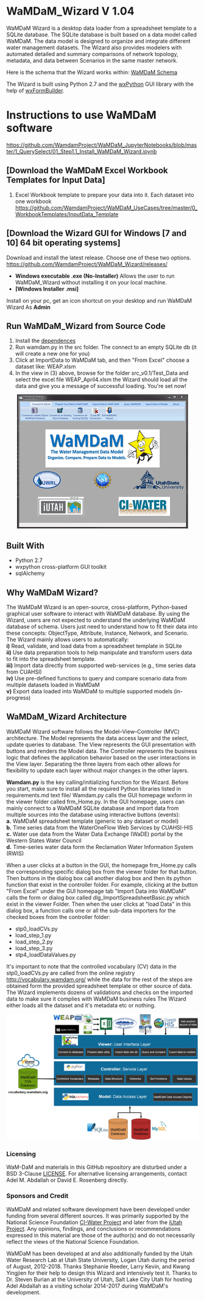 # WaMDaM_Wizard V 1.04
WaMDaM Wizard is a desktop data loader from a spreadsheet template to a SQLite database. The SQLite database is built based on a data model called WaMDaM. The data model is designed to organize and integrate different water management datasets. The Wizard also provides modelers with automated detailed and summary comparisons of network topology, metadata, and data between Scenarios in the same master network. 

Here is the schema that the Wizard works within: [WaMDaM Schema](https://wamdamproject.github.io/WaMDaM_Information_Model/diagrams/01_WaMDaM.html)  

The Wizard is built using Python 2.7 and the [wxPython](https://www.wxpython.org/) GUI library with the help of [wxFormBuilder](https://github.com/wxFormBuilder/wxFormBuilder).  

# Instructions to use WaMDaM software  
https://github.com/WamdamProject/WaMDaM_JupyterNotebooks/blob/master/1_QuerySelect/01_Step1.1_Install_WaMDaM_Wizard.ipynb


## [Download the WaMDaM Excel Workbook Templates for Input Data]
1. Excel Workbook template to prepare your data into it. Each dataset into one workbook
https://github.com/WamdamProject/WaMDaM_UseCases/tree/master/0_WorkbookTemplates/InputData_Template

## [Download the Wizard GUI for Windows [7 and 10] 64 bit operating systems]
Download and install the latest release. Choose one of these two options. 
https://github.com/WamdamProject/WaMDaM_Wizard/releases/


* **Windows executable .exe (No-Installer)**
Allows the user to run WaMDaM_Wizard without installing it on your local machine.   
* **[Windows Installer .msi]**

Install on your pc, get an icon shortcut on your desktop and run WaMDaM Wizard As **Admin**  





## Run WaMDaM_Wizard from Source Code 
1. Install the [dependences][7]  
2. Run wamdam.py in the src folder. The connect to an empty SQLite db (it will create a new one for you) 
3. Click at ImportData to WaMDaM tab, and then "From Excel" choose a dataset like: WEAP.xlsm
4. In the view in (3) above, browse for the folder src_v0.1/Test_Data and select the excel file WEAP_April4.xlsm 
the Wizard should load all the data and give you a message of successful loading. You're set now! 

<p align="center">
  <img width="449" height="352" src="/Wizard.PNG">
</p>

[7]:https://github.com/WamdamProject/WaMDaM_Wizard/blob/master/src/requirements.md

## Built With
* Python 2.7 
* wxpython cross-platform GUI toolkit
* sqlAlchemy


## Why WaMDaM Wizard?   
The WaMDaM Wizard is an open-source, cross-platform, Python-based graphical user software to interact with WaMDaM database. By using the Wizard, users are not expected to understand the underlying WaMDaM database of schema. Users just need to understand how to fit their data into these concepts: ObjectType, Attribute, Instance, Network, and Scenario. 
The Wizard mainly allows users to automatically:    
**i)**   Read, validate, and load data from a spreadsheet template in SQLite  
**ii)**  Use data preparation tools to help manipulate and transform users data to fit into the spreadsheet template.  
**iii)** Import data directly from supported web-services (e.g., time series data from CUAHSI)  
**iv)**  Use pre-defined functions to query and compare scenario data from multiple datasets loaded in WaMDaM   
**v)**   Export data loaded into WaMDaM to multiple supported models (in-progress)  


## WaMDaM_Wizard Architecture

WaMDaM Wizard software follows the Model–View–Controller (MVC) architecture. The Model represents the data access layer and the select, update queries to database. The View represents the GUI presentation with buttons and renders the Model data. The Controller represents the business logic that defines the application behavior based on the user interactions in the View layer. Separating the three layers from each other allows for flexibility to update each layer without major changes in the other layers.


**Wamdam.py** is the key calling/initializing function for the Wizard. Before you start, make sure to install all the required Python libraries listed in requirements.md text file/ Wamdam.py calls the GUI homepage wxform in the viewer folder called frm_Home.py. In the GUI homepage, users can mainly connect to a WaMDaM SQLite database and import data from multiple sources into the database using interactive buttons (events):    
**a.** WaMDaM spreadsheet template (generic to any dataset or model)   
**b.** Time series data from the WaterOneFlow Web Services by CUAHSI-HIS   
**c.** Water use data from the Water Data Exchange (WaDE) portal by the Western States Water Council  
**d.** Time-series water data form the Reclamation Water Information System (RWIS)  

When a user clicks at a button in the GUI, the homepage frm_Home.py calls the corresponding specific dialog box from the viewer folder for that button. Then buttons in the dialog box call another dialog box and then its python function that exist in the controller folder. For example, clicking at the button "From Excel" under the GUI homepage tab "Import Data into WaMDaM" calls the form or dialog box called dlg_ImportSpreadsheetBasic.py which exist in the viewer Folder. Then when the user clicks at "load Data" in this dialog box, a function calls one or all the sub-data importers for the checked boxes from the controller folder:   
* stp0_loadCVs.py  
* load_step_1.py  
* load_step_2.py  
* load_step_3.py  
* stp4_loadDataValues.py  
 
It's important to note that the controlled vocabulary (CV) data in the stp0_loadCVs.py are called from the online registry http://vocabulary.wamdam.org/ while the data for the rest of the steps are obtained form the provided spreadsheet template or other source of data. The Wizard implements dozens of validations and checks on the imported data to make sure it complies with WaMDaM business rules The Wizard either loads all the dataset and it's metadata etc or nothing.


<p align="center">
  <img src="/Wizard_flowchart.jpg">
</p>



### Licensing  
WaM-DaM and materials in this GitHub repository are disturbed under a BSD 3-Clause [LICENSE](/LICENSE). 
For alternative licensing arrangements, contact Adel M. Abdallah or David E. Rosenberg directly.    


### Sponsors and Credit  
WaMDaM and related software development have been developed under funding from several different sources. It was primarily supported by the National Science Foundation <a href="http://www.nsf.gov/awardsearch/showAward?AWD_ID=1135482" target="_blank">CI-Water Project</a> and later from the <a href="https://www.nsf.gov/awardsearch/showAward?AWD_ID=1208732" target="_blank">iUtah Project</a>. 
Any opinions, findings, and conclusions or recommendations expressed in this material are those of the author(s) and do not necessarily reflect the views of the National Science Foundation.    

WaMDaM has been developed at and also additionally funded by the Utah Water Research Lab at Utah State University, Logan Utah during the period of August, 2012-2018. Thanks Stephanie Reeder, Larry Kevin, and Kwang Yingjien for their help to design this Wizard and intensively test it. Thanks to Dr. Steven Burian at the University of Utah, Salt Lake City Utah for hosting Adel Abdallah as a visiting scholar 2014-2017 during WaMDaM's development.  
